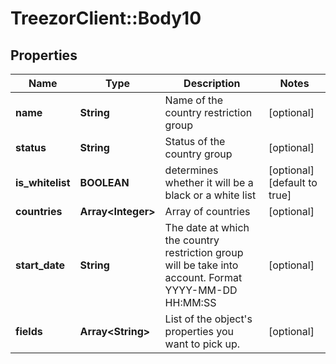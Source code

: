 # TreezorClient::Body10

## Properties
Name | Type | Description | Notes
------------ | ------------- | ------------- | -------------
**name** | **String** | Name of the country restriction group | [optional] 
**status** | **String** | Status of the country group | [optional] 
**is_whitelist** | **BOOLEAN** | determines whether it will be a black or a white list | [optional] [default to true]
**countries** | **Array&lt;Integer&gt;** | Array of countries | [optional] 
**start_date** | **String** | The date at which the country restriction group will be take into account. Format YYYY-MM-DD HH:MM:SS | [optional] 
**fields** | **Array&lt;String&gt;** | List of the object&#39;s properties you want to pick up. | [optional] 


